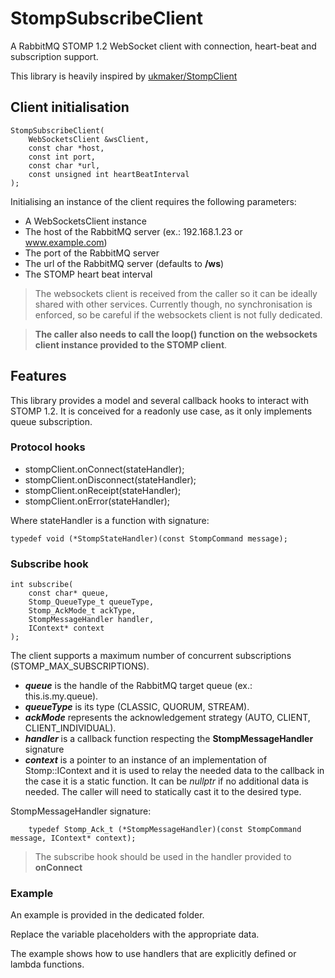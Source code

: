 # StompSubscribeClient

A RabbitMQ STOMP 1.2 WebSocket client with connection, heart-beat and subscription support.

This library is heavily inspired by [ukmaker/StompClient](https://github.com/ukmaker/StompClient)

## Client initialisation

	StompSubscribeClient(
		WebSocketsClient &wsClient,
		const char *host,
		const int port,
		const char *url,
		const unsigned int heartBeatInterval
	);

Initialising an instance of the client requires the following parameters:

  

- A WebSocketsClient instance
- The host of the RabbitMQ server (ex.: 192.168.1.23 or www.example.com)
- The port of the RabbitMQ server
- The url of the RabbitMQ server (defaults to **/ws**)
- The STOMP heart beat interval

> The websockets client is received from the caller so it can be ideally shared with other services. Currently though, no synchronisation is enforced, so be careful if the websockets client is not fully dedicated.

> **The caller also needs to call the loop() function on the websockets client instance provided to the STOMP client**.


## Features

This library provides a model and several callback hooks to interact with STOMP 1.2. It is conceived for a readonly use case, as it only implements queue subscription.

  

### Protocol hooks

- stompClient.onConnect(stateHandler);
- stompClient.onDisconnect(stateHandler);
- stompClient.onReceipt(stateHandler);
- stompClient.onError(stateHandler);

Where stateHandler is a function with signature:

	typedef void (*StompStateHandler)(const StompCommand message);

  

### Subscribe hook

	int subscribe(
		const char* queue,
		Stomp_QueueType_t queueType,
		Stomp_AckMode_t ackType,
		StompMessageHandler handler,
		IContext* context
	);

The client supports a maximum number of concurrent subscriptions (STOMP_MAX_SUBSCRIPTIONS).

-  ***queue*** is the handle of the RabbitMQ target queue (ex.: this.is.my.queue).
-  ***queueType*** is its type (CLASSIC, QUORUM, STREAM).
-  ***ackMode*** represents the acknowledgement strategy (AUTO, CLIENT, CLIENT_INDIVIDUAL).
-  ***handler*** is a callback function respecting the **StompMessageHandler** signature
- ***context*** is a pointer to an instance of an implementation of Stomp::IContext and it is used to relay the needed data to the callback in the case it is a static function. It can be *nullptr* if no additional data is needed. The caller will need to statically cast it to the desired type.

  
StompMessageHandler signature:

		typedef Stomp_Ack_t (*StompMessageHandler)(const StompCommand message, IContext* context);

  

> The subscribe hook should be used in the handler provided to **onConnect**

  

### Example

An example is provided in the dedicated folder.

Replace the variable placeholders with the appropriate data.

The example shows how to use handlers that are explicitly defined or lambda functions.